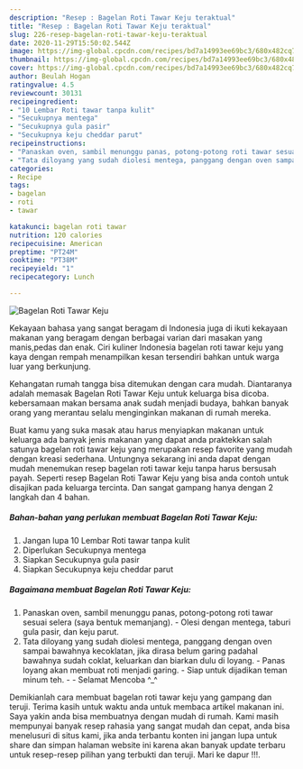 ```yaml
---
description: "Resep : Bagelan Roti Tawar Keju teraktual"
title: "Resep : Bagelan Roti Tawar Keju teraktual"
slug: 226-resep-bagelan-roti-tawar-keju-teraktual
date: 2020-11-29T15:50:02.544Z
image: https://img-global.cpcdn.com/recipes/bd7a14993ee69bc3/680x482cq70/bagelan-roti-tawar-keju-foto-resep-utama.jpg
thumbnail: https://img-global.cpcdn.com/recipes/bd7a14993ee69bc3/680x482cq70/bagelan-roti-tawar-keju-foto-resep-utama.jpg
cover: https://img-global.cpcdn.com/recipes/bd7a14993ee69bc3/680x482cq70/bagelan-roti-tawar-keju-foto-resep-utama.jpg
author: Beulah Hogan
ratingvalue: 4.5
reviewcount: 30131
recipeingredient:
- "10 Lembar Roti tawar tanpa kulit"
- "Secukupnya mentega"
- "Secukupnya gula pasir"
- "Secukupnya keju cheddar parut"
recipeinstructions:
- "Panaskan oven, sambil menunggu panas, potong-potong roti tawar sesuai selera (saya bentuk memanjang). Olesi dengan mentega, taburi gula pasir, dan keju parut."
- "Tata diloyang yang sudah diolesi mentega, panggang dengan oven sampai bawahnya kecoklatan, jika dirasa belum garing padahal bawahnya sudah coklat, keluarkan dan biarkan dulu di loyang. Panas loyang akan membuat roti menjadi garing. Siap untuk dijadikan teman minum teh.  Selamat Mencoba ^_^"
categories:
- Recipe
tags:
- bagelan
- roti
- tawar

katakunci: bagelan roti tawar 
nutrition: 120 calories
recipecuisine: American
preptime: "PT24M"
cooktime: "PT38M"
recipeyield: "1"
recipecategory: Lunch

---
```



![Bagelan Roti Tawar Keju](https://img-global.cpcdn.com/recipes/bd7a14993ee69bc3/680x482cq70/bagelan-roti-tawar-keju-foto-resep-utama.jpg)

Kekayaan bahasa yang sangat beragam di Indonesia juga di ikuti kekayaan makanan yang beragam dengan berbagai varian dari masakan yang manis,pedas dan enak. Ciri kuliner Indonesia bagelan roti tawar keju yang kaya dengan rempah menampilkan kesan tersendiri bahkan untuk warga luar yang berkunjung.


Kehangatan rumah tangga bisa ditemukan dengan cara mudah. Diantaranya adalah memasak Bagelan Roti Tawar Keju untuk keluarga bisa dicoba. kebersamaan makan bersama anak sudah menjadi budaya, bahkan banyak orang yang merantau selalu menginginkan makanan di rumah mereka.



Buat kamu yang suka masak atau harus menyiapkan makanan untuk keluarga ada banyak jenis makanan yang dapat anda praktekkan salah satunya bagelan roti tawar keju yang merupakan resep favorite yang mudah dengan kreasi sederhana. Untungnya sekarang ini anda dapat dengan mudah menemukan resep bagelan roti tawar keju tanpa harus bersusah payah.
Seperti resep Bagelan Roti Tawar Keju yang bisa anda contoh untuk disajikan pada keluarga tercinta. Dan sangat gampang hanya dengan 2 langkah dan 4 bahan.


<!--inarticleads1-->

##### Bahan-bahan yang perlukan membuat Bagelan Roti Tawar Keju:

1. Jangan lupa 10 Lembar Roti tawar tanpa kulit
1. Diperlukan Secukupnya mentega
1. Siapkan Secukupnya gula pasir
1. Siapkan Secukupnya keju cheddar parut




<!--inarticleads2-->

##### Bagaimana membuat  Bagelan Roti Tawar Keju:

1. Panaskan oven, sambil menunggu panas, potong-potong roti tawar sesuai selera (saya bentuk memanjang). - Olesi dengan mentega, taburi gula pasir, dan keju parut.
1. Tata diloyang yang sudah diolesi mentega, panggang dengan oven sampai bawahnya kecoklatan, jika dirasa belum garing padahal bawahnya sudah coklat, keluarkan dan biarkan dulu di loyang. - Panas loyang akan membuat roti menjadi garing. - Siap untuk dijadikan teman minum teh. -  - Selamat Mencoba ^_^




Demikianlah cara membuat bagelan roti tawar keju yang gampang dan teruji. Terima kasih untuk waktu anda untuk membaca artikel makanan ini. Saya yakin anda bisa membuatnya dengan mudah di rumah. Kami masih mempunyai banyak resep rahasia yang sangat mudah dan cepat, anda bisa menelusuri di situs kami, jika anda terbantu konten ini jangan lupa untuk share dan simpan halaman website ini karena akan banyak update terbaru untuk resep-resep pilihan yang terbukti dan teruji. Mari ke dapur !!!. 

